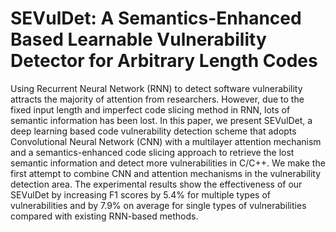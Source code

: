 # SEVulDet: A Semantics-Enhanced Based Learnable Vulnerability Detector for Arbitrary Length Codes
Using Recurrent Neural Network (RNN) to detect software vulnerability attracts the majority of attention from researchers. However, due to the fixed input length and imperfect code slicing method in RNN, lots of semantic information has been lost. In this paper, we present SEVulDet, a deep learning based code vulnerability detection scheme that adopts Convolutional Neural Network (CNN) with a multilayer attention mechanism and a semantics-enhanced code slicing approach to retrieve the lost semantic information and detect more vulnerabilities in C/C++. We make the first attempt to combine CNN and attention mechanisms in the vulnerability detection area. The experimental results show the effectiveness of our SEVulDet by increasing F1 scores by 5.4% for multiple types of vulnerabilities and by 7.9% on average for single types of vulnerabilities compared with existing RNN-based methods.
